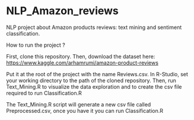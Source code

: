 # NLP_Amazon_reviews
NLP project about Amazon products reviews: text mining and sentiment classification.

How to run the project ?

First, clone this repository. Then, download the dataset here: https://www.kaggle.com/arhamrumi/amazon-product-reviews

Put it at the root of the project with the name Reviews.csv. In R-Studio, set your working directory to the path of the cloned repository. Then, run Text_Mining.R to visualize the data exploration and to create the csv file required to run Classification.R

The Text_Mining.R script will generate a new csv file called Preprocessed.csv, once you have it you can run Classification.R
